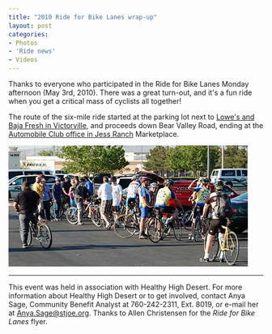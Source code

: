 ```yaml
---
title: "2010 Ride for Bike Lanes wrap-up"
layout: post
categories:
- Photos
- 'Ride news'
- Videos
---
```


Thanks to everyone who participated in the Ride for Bike Lanes Monday afternoon (May 3rd, 2010). There was a great turn-out, and it's a fun ride when you get a critical mass of cyclists all together!

The route of the six-mile ride started at the parking lot next to [Lowe's and Baja Fresh in Victorville](https://www.google.com/maps?hl=en&client=safari&q=Baja+Fresh,&ie=UTF8&sll=34.469981,-117.35085&sspn=0.033859,0.029655&split=1&rq=1&ev=zi&radius=0.84&hq=Baja+Fresh,&hnear&t=h&source=embed&ll=34.469981,-117.350807&spn=0.062694,0.062742&z=14), and proceeds down Bear Valley Road, ending at the [Automobile Club office in Jess Ranch](https://www.google.com/maps?f=q&source=embed&hl=en&geocode&q=Automobile+Club,+Apple+Valley,+CA&sll=34.469981,-117.35085&sspn=0.033859,0.029655&ie=UTF8&hq=Automobile+Club,&hnear=Apple+Valley,+San+Bernardino,+California&t=h&ll=34.469274,-117.243476&spn=0.031347,0.031371&z=15&iwloc=A) Marketplace.

![2010 Ride for Bike Lanes start](/assets/img/2010/05/03-ride-start.jpg)

---

This event was held in association with Healthy High Desert. For more information about Healthy High Desert or to get involved, contact Anya Sage, Community Benefit Analyst at 760-242-2311, Ext. 8019, or e-mail her at <Anya.Sage@stjoe.org>. Thanks to Allen Christensen for the *Ride for Bike Lanes* flyer.
